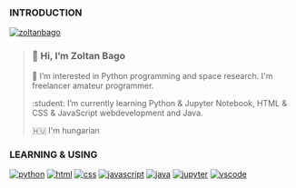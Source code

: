 <h3>INTRODUCTION</h3>

[![zoltanbago](https://img.shields.io/badge/Zoltan-Bago-blue)](https://www.facebook.com/zoltanbago/)

> <h3>👋 Hi, I’m Zoltan Bago</h3>
> <p>👀 I’m interested in Python programming and space research. I'm freelancer amateur programmer.</p>   
> <p>:student: I’m currently learning Python & Jupyter Notebook, HTML & CSS & JavaScript webdevelopment and Java.</p>
> <p>🇭🇺 I'm hungarian</p> 
 
<h3>LEARNING & USING</h3>

[![python](https://img.shields.io/badge/Python-language-blue)](https://python.org/) [![html](https://img.shields.io/badge/HTML-markup%20language-green)](https://html.com/)
[![css](https://img.shields.io/badge/CSS-markup%20language-orange)](https://html.com) [![javascript](https://img.shields.io/badge/JavaScript-language-red)](https://javascript.com/) [![java](https://img.shields.io/badge/Java-language-brightgreen)](https://java.com/) [![jupyter](https://img.shields.io/badge/Jupyter%20Notebook-web%20app-orange)](https://jupyter.org/) [![vscode](https://img.shields.io/badge/Visual%20Studio%20Code-IDE-blue)](https://code.visualstudio.com/)



<!---
ZoltanBago/ZoltanBago is a ✨ special ✨ repository because its `README.md` (this file) appears on your GitHub profile.
You can click the Preview link to take a look at your changes.
--->
